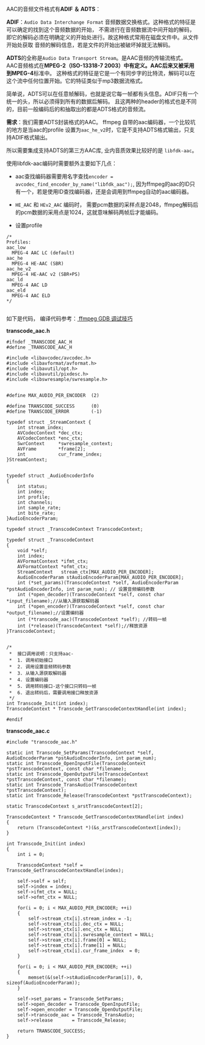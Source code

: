 AAC的音频文件格式有**ADIF ＆ ADTS**：

**ADIF**：`Audio Data Interchange Format` 音频数据交换格式。这种格式的特征是可以确定的找到这个音频数据的开始，
不需进行在音频数据流中间开始的解码，即它的解码必须在明确定义的开始处进行。故这种格式常用在磁盘文件中。从文件开始处获取
音频的解码信息，若是文件的开始出被破坏掉就无法解码。

**ADTS**的全称是`Audio Data Transport Stream`。是AAC音频的传输流格式。
AAC音频格式在**MPEG-2（ISO-13318-7 2003）**中有定义。AAC后来又被采用到**MPEG-4**标准中。
这种格式的特征是它是一个有同步字的比特流，解码可以在这个流中任何位置开始。它的特征类似于mp3数据流格式。

简单说，ADTS可以在任意帧解码，也就是说它每一帧都有头信息。ADIF只有一个统一的头，所以必须得到所有的数据后解码。
且这两种的header的格式也是不同的，目前一般编码后的和抽取出的都是ADTS格式的音频流。

**需求**：我们需要ADTS封装格式的AAC。
ffmpeg 自带的aac编码器，一个比较坑的地方是当aac的profile 设置为`aac_he_v2`时，它是不支持ADTS格式输出，只支持ADIF格式输出。

所以需要集成支持ADTS的第三方AAC库, 业内音质效果比较好的是 `libfdk-aac`。

使用libfdk-aac编码时需要额外主要如下几点：

* aac查找编码器需要用名字查找`encoder = avcodec_find_encoder_by_name("libfdk_aac");`, 因为ffmpeg的aac的ID只有一个，若是使用ID查找编码器，还是会调用到ffmpeg自动的aac编码器。

* `HE_AAC` 和 `HEv2_AAC` 编码时， 需要pcm数据的采样点是2048，ffmpeg解码后的pcm数据的采用点是1024，这就意味解码两帧后才能编码。

* 设置profile

```
/*
Profiles:
aac_low
  MPEG-4 AAC LC (default)
aac_he
  MPEG-4 HE-AAC (SBR)
aac_he_v2
  MPEG-4 HE-AAC v2 (SBR+PS)
aac_ld
  MPEG-4 AAC LD
aac_eld
  MPEG-4 AAC ELD
*/


```

如下是代码， 编译代码参考：[ ffmpeg GDB 调试技巧](https://github.com/standardzero/ffmpeg/blob/master/compile/4.%20ffmpeg%20GDB%20%E8%B0%83%E8%AF%95%E6%8A%80%E5%B7%A7.md)


**transcode_aac.h**

```
#ifndef _TRANSCODE_AAC_H
#define _TRANSCODE_AAC_H

#include <libavcodec/avcodec.h>
#include <libavformat/avformat.h>
#include <libavutil/opt.h>
#include <libavutil/pixdesc.h>
#include <libswresample/swresample.h>


#define MAX_AUDIO_PER_ENCODER  (2)

#define TRANSCODE_SUCCESS      (0)
#define TRANSCODE_ERROR        (-1)

typedef struct _StreamContext {
    int stream_index;
    AVCodecContext *dec_ctx;
    AVCodecContext *enc_ctx;
    SwrContext     *swresample_context;
    AVFrame        *frame[2];
    int            cur_frame_index;
}StreamContext;


typedef struct _AudioEncoderInfo
{
    int status;
    int index;
    int profile;
    int channels;
    int sample_rate;
    int bite_rate;
}AudioEncoderParam;

typedef struct _TranscodeContext TranscodeContext;

typedef struct _TranscodeContext
{
    void *self;
    int index;
    AVFormatContext *ifmt_ctx;
    AVFormatContext *ofmt_ctx;
    StreamContext   stream_ctx[MAX_AUDIO_PER_ENCODER];
    AudioEncoderParam stAudioEncoderParam[MAX_AUDIO_PER_ENCODER];
    int (*set_params)(TranscodeContext *self, AudioEncoderParam *pstAudioEncoderInfo, int param_num); // 设置音频编码参数
    int (*open_decoder)(TranscodeContext *self, const char *input_filename);//从输入源获取解码器
    int (*open_encoder)(TranscodeContext *self, const char *output_filename);//设置编码器
    int (*transcode_aac)(TranscodeContext *self); //转码一帧
    int (*release)(TranscodeContext *self);//释放资源
}TranscodeContext;


/*
 *  接口调用说明：只支持aac-
 *  1. 调用初始接口
 *  2. 调用设置音频转码参数
 *  3. 从输入源获取解码器
 *  4. 设置编码器 
 *  5. 调用转码接口-这个接口只转码一帧
 *  6. 退出转码后，需要调用接口释放资源 
 */
int Transcode_Init(int index);
TranscodeContext * Transcode_GetTranscodeContextHandle(int index);

#endif

```

**transcode_aac.c**

```
#include "transcode_aac.h"

static int Transcode_SetParams(TranscodeContext *self, AudioEncoderParam *pstAudioEncoderInfo, int param_num);
static int Transcode_OpenInputFile(TranscodeContext *pstTranscodeContext, const char *filename);
static int Transcode_OpenOutputFile(TranscodeContext *pstTranscodeContext, const char *filename);
static int Transcode_TransAudio(TranscodeContext *pstTranscodeContext);
static int Transcode_Release(TranscodeContext *pstTranscodeContext);

static TranscodeContext s_arstTranscodeContext[2];

TranscodeContext * Transcode_GetTranscodeContextHandle(int index)
{
    return (TranscodeContext *)(&s_arstTranscodeContext[index]);
}

int Transcode_Init(int index)
{
    int i = 0;

    TranscodeContext *self = Transcode_GetTranscodeContextHandle(index);

    self->self = self;
    self->index = index;
    self->ifmt_ctx = NULL;
    self->ofmt_ctx = NULL;
    
    for(i = 0; i < MAX_AUDIO_PER_ENCODER; ++i)
    {
        self->stream_ctx[i].stream_index = -1;
        self->stream_ctx[i].dec_ctx = NULL;
        self->stream_ctx[i].enc_ctx = NULL;
        self->stream_ctx[i].swresample_context = NULL;
        self->stream_ctx[i].frame[0] = NULL;
        self->stream_ctx[i].frame[1] = NULL;
        self->stream_ctx[i].cur_frame_index  = 0;
    }

    for(i = 0; i < MAX_AUDIO_PER_ENCODER; ++i)
    {
        memset(&(self->stAudioEncoderParam[i]), 0, sizeof(AudioEncoderParam));
    }

    self->set_params = Transcode_SetParams;
    self->open_decoder = Transcode_OpenInputFile;
    self->open_encoder = Transcode_OpenOutputFile;
    self->transcode_aac = Transcode_TransAudio;
    self->release       = Transcode_Release;

    return TRANSCODE_SUCCESS;
}




```


